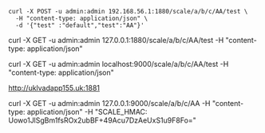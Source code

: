 


~~~
curl -X POST -u admin:admin 192.168.56.1:1880/scale/a/b/c/AA/test \
  -H "content-type: application/json" \
  -d '{"test" :"default","test":"AA"}'
~~~

curl -X GET -u admin:admin 127.0.0.1:1880/scale/a/b/c/AA/test  -H "content-type: application/json"

curl -X GET -u admin:admin localhost:9000/scale/a/b/c/AA/test  -H "content-type: application/json"

http://uklvadapp155.uk:1881

curl -X GET -u admin:admin 127.0.0.1:9000/scale/a/b/c/AA  -H "content-type: application/json"  -H "SCALE_HMAC: Uowo1JlSgBm1fsROx2ubBF+49Acu7DzAeUxS1u9F8Fo="
